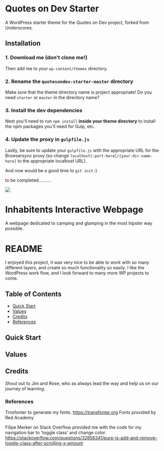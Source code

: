 # Quotes on Dev Starter

A WordPress starter theme for the Quotes on Dev project, forked from Underscores.

## Installation

### 1. Download me (don't clone me!)

Then add me to your `wp-content/themes` directory.

### 2. Rename the `quotesondev-starter-master` directory

Make sure that the theme directory name is project appropriate! Do you need `starter` or `master` in the directory name?

### 3. Install the dev dependencies

Next you'll need to run `npm install` **inside your theme directory** to install the npm packages you'll need for Gulp, etc.

### 4. Update the proxy in `gulpfile.js`

Lastly, be sure to update your `gulpfile.js` with the appropriate URL for the Browsersync proxy (so change `localhost[:port-here]/[your-dir-name-here]` to the appropriate localhost URL).

And now would be a good time to `git init` :)



to be completed..........

![](http.png)

# Inhabitents Interactive Webpage

A webpage dedicated to camping and glamping in the most hipster way possible. 

# README

I enjoyed this project, it was very nice to be able to work with so many different layers, and create so much functionality so easily. I like the WordPress work flow, and I look forward to many more WP projects to come. 


## Table of Contents

* [Quick Start](#quick-start)
* [Values](#values)
* [Credits](#credits)
* [References](#References)

## Quick Start

## Values

## Credits

Shout out to Jim and Rose, who as always lead the way and help us on our journey of learning. 

### References 

Trnsfonter to generate my fonts. https://transfonter.org Fonts provided by Red Academy

Filipe Merker on Stack Overflow provided me with the code for my navigation bar to 'toggle class' and change color. https://stackoverflow.com/questions/32856341/pure-js-add-and-remove-toggle-class-after-scrolling-x-amount


